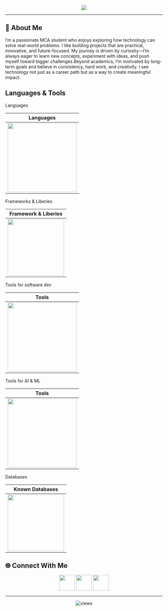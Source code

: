<!-- Header Banner -->
<p align="center">
  <img src="https://capsule-render.vercel.app/api?type=waving&color=7F3ACE&height=200&section=header&text=I%20am%20Biman&fontSize=50&fontColor=ffffff&animation=fadeIn&fontAlignY=35" />
</p>




---

## 👋 About Me  
I’m a passionate MCA student who enjoys exploring how technology can solve real-world problems. I like building projects that are practical, innovative, and future-focused. My journey is driven by curiosity—I’m always eager to learn new concepts, experiment with ideas, and push myself toward bigger challenges.Beyond academics, I’m motivated by long-term goals and believe in consistency, hard work, and creativity. I see technology not just as a career path but as a way to create meaningful impact.

## Languages & Tools
Languages

| Languages |
|-----------|
| <img src="https://skillicons.dev/icons?i=java,python,c" width="220"/> |

Frameworks & Liberies

| Framework & Liberies |
|----------------------|
| <img src="https://skillicons.dev/icons?i=react,spring" width="180"/> |

Tools for software dev

| Tools |
|-------|
| <img src="https://skillicons.dev/icons?i=git,linux,vscode,figma" width="220"/> |


Tools for AI & ML

| Tools |
|-------|
| <img src="https://skillicons.dev/icons?i=git,linux,vscode,figma" width="220"/> |

Databases

| Known Databases |
|-------|
| <img src="https://skillicons.dev/icons?i=mysql,mongodb" width="180"/> |





## 🌐 Connect With Me  

<p align="center">
  <a href="https://linkedin.com/in/yourprofile"><img src="https://skillicons.dev/icons?i=linkedin" width="50"/></a>
  <a href="https://twitter.com/yourhandle"><img src="https://skillicons.dev/icons?i=twitter" width="50"/></a>
 <a href="mailto:your@email.com"><img src="https://skillicons.dev/icons?i=gmail" width="50"/></a>
</p>


---

<p align="center">
  <img src="https://komarev.com/ghpvc/?username=MrBimanRoy&label=Profile+Views&color=7F3ACE&style=flat" alt="views"/>
</p>
